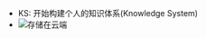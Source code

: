 - KS: 开始构建个人的知识体系(Knowledge System)
- ![存储在云端](https://gitee.com/uploads/images/2018/0702/110327_f0153637_1013433.png "ks_in_cloud_0.png")
  
